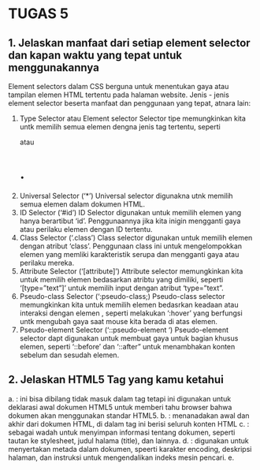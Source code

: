 # TUGAS 5
## 1. Jelaskan manfaat dari setiap element selector dan kapan waktu yang tepat untuk menggunakannya
Element selectors dalam CSS berguna untuk menentukan gaya atau tampilan elemen HTML tertentu pada halaman website. Jenis - jenis element selector beserta manfaat dan penggunaan yang tepat, atnara lain:
1. Type Selector atau Element selector
Selector tipe memungkinkan kita untk memilih semua elemen dengna jenis tag tertentu, seperti <p> atau <h1>.  
2. Universal Selector (‘*’)
Universal selector digunakna utnk memilih semua elemen dalam dokumen HTML. 
3. ID Selector (‘#id’)
ID Selector digunakan untuk memilih elemen yang hanya berartibut ‘id’. Penggunaannya jika kita inigin mengganti gaya atau perilaku elemen dengan ID tertentu. 
4. Class Selector (‘.class’)
Class selector digunakan untuk memilih elemen dengan atribut ‘class’. Penggunaan class ini untuk mengelompokkan elemen yang memliki karakteristik serupa dan mengganti gaya atau perilaku mereka. 
5. Attribute Selector (‘[attribute]’)
Attribute selector memungkinkan kita untuk memilih elemen bedasarkan atribtu yang dimiliki, seperti ‘[type=”text”]’ untuk memilih input dengan atribut ‘type=”text”. 
6. Pseudo-class Selector (‘:pseudo-class;)
Pseudo-class selector memungkinkan kita untuk memilih elemen bedasrkan keadaan atau interaksi dengan elemen , seperti melakukan ‘:hover’ yang berfungsi untk mengubah gaya saat mouse kita berada di atas elemen. 
7. Pseudo-element Selector (‘::pseudo-element ‘)
Pseudo-element selector dapt digunakan untuk membuat gaya untuk bagian khusus elemen, seperti ‘::before’ dan ‘::after” untuk menambhakan konten sebelum dan sesudah elemen.  

## 2. Jelaskan HTML5 Tag yang kamu ketahui
a. <!DOCTYPE html> : ini bisa dibilang tidak masuk dalam tag tetapi ini digunakan untuk  deklarasi awal dokumen HTML5 untuk memberi tahu browser bahwa dokumen akan menggunakan standar HTML5.
b. <html> : menanadakan awal dan akhir dari dokumen HTML, di dalam tag ini berisi seluruh konten HTML
c. <head> : sebagai wadah untuk menyimpan informasi tentang dokumen, seperti tautan ke stylesheet, judul halama (title), dan lainnya. 
d. <meta> : digunakan untuk menyertakan metada dalam dokumen, speerti karakter encoding, deskripsi halaman, dan instruksi untuk mengendalikan indeks mesin pencari. 
e. <title> : untk menentukan judul halaman yang akan ditampilkan di tab browser
f. <link> : digunakan untuk menghubungkan dokumen HTML dengan stylesheet eksternal atau sumber daya lainnya
g.<style> : utnuk mengintegrasikan/ menyisipkan CSS langsung ke dalam dokumen HTML
h.<script> : digunakan utnuk menyisipkan skrip JavaScript ke dalam dokumen HTML, ini bisa ditempatkan di dalam bagian <head> atau <body>
i.<body> : berisi konten utama dari halaman website, termasuk teks, gambar, tautan, dan elemen lainnya. Konten ini yang akan menjadi tampilan kepada pengguna. 
j.<header> : untuk menandai bagian awal dari sebuah dokumen atau bagain dari halaman web, seperti judul, logo, atau elemen-elemen lain yang berhubungan dengan kepala halaman
k. <nav> : digunakan untuk mengelompokkan tautan navigasi dalam dokumen, seperti menu utama halaman website. 
l. <main> : menandakan konten utama dari dokumen,biasnaya hanya dibuat satu tag itu saja dalam satu halaman web
m. <article> : mengelompokkan konten mandiri dalam dokumen, seperti berita, posting blog, artikel. 
n. <section> : mengelompokkan konten yang memiliki tema atau konteks tertentu, dan membantu dalam pemahaman struktur halaman. 
o. <aside> : digunakan untuk menandai konten yang bukan bagian utama dari halaman, seperti sidebar yang berisi informasi tambahan atau tautan terkait.
p. <footer> : untuk menandai bagian akhir dari dokumen atau bagian halaman seperti biasa informasi kontak, tautan ke halaman lain, atau hak cipta 
q. <figure> dan <figcaption> : digunakan bersama-sama untuk menyertakan gambar atau ilustrasi dengan keterangan. 
r.<video> dan <audio> : digunakan untuk menyisipkan video atau audio dalam dokumen, dengan atribut yang memungkinkan dalam mengontrol pemutaran media
s.<canvas> : digunakan utnuk membaut gambar, grafik, dan animasi dalam menggunakan JavaScript
t.<form> : digunakan utnuk membuat formulir interkatif (pengguna dapat mengirimkan data ke server)
u.<input> : digunakan dalam formulir untuk mengambil berbagai jenis masukan, seperti teks, kotak centang, tombol radio, dll. 
v.<button> : digunakan untuk membuat tombol yang dapat diklik oleh pengguna
w.<iframe> : digunakan utnuk menanamkan dokumen HTML atau halaman webiste lainnya di dalam dokumen HTML. 
## 3. Jelaskan perbedaan antara margin dan padding
    Baik margin dan padding memengrauhi tata letak elemen dalam halaman web Keduanya memiliki perbedaan, antara lain: 
a. Margin:
    Margin merupakan area di luar batas elemen. Ini mengatur jarak antara elemen dan elemen-elemen lain di sekitarnya. Margin tidak memiliki latar belakang atau warna. Margin menagtur tata letak eleemn terhadap elemen-elemen lain. Elemen dapat diatur margin atas, bawah, kanan dan kiri dari elemen untuk mengontrol sebarap jauh elemen tersebut akan berjarak dari elemen-elemen tetangganya. Margin tidak memiliki pengaruh terhadap latar belakang elemen. 
b. Padding:
    Padding adalah area di dalam batas elemen. Ini mengatur ruang anatara batas elemen dan kontennya.  Padding dapat memliki latar belakang atau warna untuk padding elemen yang muncul di sekitar kontennya. Padding memengaruhi tata letak konten dalam elemen itu. Kita dapat mengatur padding atas, bawah , akan, dan kiri dari elemen untuk mengatur seberapa jauh konten akan berjarak dari batas elemen. Padding hanya memengaruhi elemen itu sendiri, tidak elemn-elemen di sekitarnya. 
## 4. Perbedaan antara Tailwind CSS dan Bootstrap
a. Pendekatan Desain
    - Tailwind CSS : Pendekatan “utility-first” yang memberikan banyak kelas kecil yang dapat digunakan untuk menggabungkan styling secara modular. Tampilan dalam HTML dengan menggabungkan kelas-kelas. 
    - Bootstrap : Pendekatannya lebih tradisional dalam desain. Bootstrap menyediakan sejumlah komponen user interface yang telah dirancang dengan baik yang dapat digunakan denagn mudah, serta gaya dan komponen yagntelah ditentukan sebelumnya. 
b. Ukuran dan Kustomisasi 
    - Tailwind CSS: Ukuran dan kustomisasi lebih ringan dan kita memililki lebih banyak kontrol atas tampilakn kta. Kita hanya menggunakan ap auyang kita butuhkan dan dapat menyeseuaikan tmapilan dengan mudah dengan mengedit konfigurasi. 
    - Bootstrap: Ukuran dan kustomisasi lebih besar dan memilki lebih banyak gaya bawaan serta komponen yagn telah dirancang sebelumnya. Jika kita hanya memerlukan eberapa komponen atau ingin tampilan yang sanagt khusus, penggunaan Bootstrap sangat berat. 
c. Kode HTML
    - Tailwind CSS: Di dokumen HTML, kita perlu menulis kode lebih bnyak karae harus menambhakan banyak kelas ke elemen untuk mengatur styling. 
    - Bootstrap: Memerlukan lebih sedikit penulisan kode HTML karena dapat mengguankan komponen Bootstrap yang sudha jadi. 
d. Tampilan dan Gaya
    - Tailwind CSS: Memiliki fleksibilitas yang lebih besar dalam mengontrol tampilan elemen dan memungkinkan tampilan yang sangat khusus. 
    - Bootstrap: Memberikan tampilan yang lebih konsisten dan tersturktu secara bawaan, tetapi kurang fleksibel untuk tampilan yang sangat khusus. 
- Kita mengguanakan bootstrap ketika kita memerlukan penegmbangan cepat denagn komponen user interface yang telah dirancang sebelumnya, ingin teingin tampilan yang konsisten dengan sedikit usaha desain, menghindari menulis banyak kode HTML untuk mengatur tampilan.
- Kita menggunakan Tailwind CSS ketika mengiginkan fleksibilitas maksimal dalam mengontorol tampilan dan tata letak elemen, menghindari ketergantungan pada banyak gaya bawaan yang mungkin kita tidak perlukan, dan siap menulis lebih banyak kode HTML untuk menggabungkan kelas - kelas Tailwind. 
## 5. Jelaskan bagaimana cara kamu mengimplementasikan checkist di atas secara step-by-step
Karena menggunakan static files, maka kita menaruh kode pada setting.py seperti STATIC_ROOT yang menentukan absolute path ke direktori files ketika menjalankan perintah collecstatic pada proyek dan terdapat STATIC_URL yang merupakan URL yang dapat diakses publik untk memperoleh static files.  Sedangkan di STATIC_URL merupakan URL dapat diakses publik untuk memperoleh static files tersebut.
Saya menggunakan ID Selecotr untuk menggunakan ID pada tag dalam satu halaman website yang saya terapkan pada template HTML di register.html:
<div class="register-container">
    <div class="register-card">


	yang didalamnya terdapa input untuk username dan password . Sleanjutkanya di block meta saya mendefinsikan tag style <style>, yang mendefinsikan tiap class. sebagai salah satu contoh. 
 .register-container {
            display: flex;
            justify-content: center;
            align-items: center;
            height: 100vh;
            background: linear-gradient(45deg, #ff00cc, #3333ff, #00ccff, #33ff00);
            background-size: 400% 400%;
            animation: gradientAnimation 10s linear infinite;
        }


        /* Keyframes animation */
        @keyframes gradientAnimation {
            0% {
                background-position: 0% 50%;
            }
            100% {
                background-position: 100% 50%;
            }
        }


Untuk pengerjaan bonus, saya mengganti div class yang hanya berupa product-card menjadi 
<div class="product-card{% if forloop.last %} new-product{% endif %}">
Jika forloop.last adalah True, maka elemen div akan memiliki kelas product-card new-product.
Jika forloop.last adalah False, maka elemen div hanya akan memiliki kelas product-card

 .new-product {
            color: #e74c3c;
        }

untuk nama proudk terbaru teksnya menggunakan warna merah.





# TUGAS 4
## 1. Apa itu Django UserCreationForm, dan jelaskan apa kelebihan dan kekurangannya?
Django UserCreationForm adalah formulir bawaan Django untuk memudahkan pembuatan akun pengguna dalam aplikasi web, sehingga kita tidak perlu lagi membuat dari scratch untuk logika pendaftaran akun pengguna. Pada form ini , pengguna dapat memasukkan informasi seperti nama pengguna, kata sandi, dan alamat email. Kelebihan dari formulir bawaan ini, antara lain:
Mudah digunakan: Karena sudah terintegrasi dengan Django, kita tidak perlu membuat formulir pendaftaran dari awal, sehingga menghemat waktu dan usaha. 
Validasi otomatis : Data yang diinput oleh pengguna secara otomatis akan divalidasi, seperti kekuatan kata sandi dengan standar panjang dan karakteristik tertentu. 
Fleksibilitas: Formulir ini bisa disesuaikan sesuai dengan kebutuhan aplikasi kita. Kita bisa menambahkan atau menghapus field sesuai dengan kebutuhan kita. 
Keamanan: Kata sandi pengguna di enkripsi secara otomatis sebelum disimpan ke dalam database. Hal ini menjaga keamanan informasi pengguna. 
Kekurangan dari penggunaan UserCreationForm di Django dapat terjadi dalam beberapa situasi, seperti kebutuhan aplikasi kita tidak coockdengan template form abwaan atau jika kita menginginkan tingkat kustomisasi yang tinggi. Misalnya, saya ingin membuat validasi tambahan seperti verifikasi email, pengecekan unik untuk email dan nomor telepon, proses pendaftaran yang lebih rumit (seperti, permintaan persetujuan admin sebelum akun dapat diakses), dan ketiga tingkat kustomisasi tinggi (seperti, penyesuaian tampilan seperti penggunaan animasi khusus, integrasi dengan sistem pihak ketiga). 
Django UserCreationForm adalah formulir bawaan Django untuk memudahkan pembuatan akun pengguna dalam aplikasi web, sehingga kita tidak perlu lagi membuat dari scratch untuk logika pendaftaran akun pengguna. Pada form ini , pengguna dapat memasukkan informasi seperti nama pengguna, kata sandi, dan alamat email. Kelebihan dari formulir bawaan ini, antara lain:
Mudah digunakan: Karena sudah terintegrasi dengan Django, kita tidak perlu membuat formulir pendaftaran dari awal, sehingga menghemat waktu dan usaha. 
Validasi otomatis : Data yang diinput oleh pengguna secara otomatis akan divalidasi, seperti kekuatan kata sandi dengan standar panjang dan karakteristik tertentu. 
Fleksibilitas: Formulir ini bisa disesuaikan sesuai dengan kebutuhan aplikasi kita. Kita bisa menambahkan atau menghapus field sesuai dengan kebutuhan kita. 
Keamanan: Kata sandi pengguna di enkripsi secara otomatis sebelum disimpan ke dalam database. Hal ini menjaga keamanan informasi pengguna. 
Kekurangan dari penggunaan UserCreationForm di Django dapat terjadi dalam beberapa situasi, seperti kebutuhan aplikasi kita tidak coockdengan template form abwaan atau jika kita menginginkan tingkat kustomisasi yang tinggi. Misalnya, saya ingin membuat validasi tambahan seperti verifikasi email, pengecekan unik untuk email dan nomor telepon, proses pendaftaran yang lebih rumit (seperti, permintaan persetujuan admin sebelum akun dapat diakses), dan ketiga tingkat kustomisasi tinggi (seperti, penyesuaian tampilan seperti penggunaan animasi khusus, integrasi dengan sistem pihak ketiga). 

## 2. Apa perbedaan antara autentikasi dan otorisasi dalam konteks Django, dan mengapa keduanya penting?
Autentifikasi merupakan proses verifikasi identitas pengguna, yakni memastikan bahwa pengguna dapat mengklaim identitasnya adalah pengguna sebenarnya. Otorisasi merupakan proses yang memutuskan apa yang dapat dilakukan oleh pengguna yang telah diautentikasi, seperti mengendalikan akses ke sumber daya atau fitur tertentu dalam aplikasi. Baik autentikasi dan otorisasi penting dalam konteks Django, karena:
Autentifikasi memastikan bahwa hanya pengguna yang sah yang dapat mengakses suatu aplikasi, sehingga mekanisme melindungi data sensitif dan menghindari akses yang tidak sah. 
Otorisasi memungkinkan pengguna mengontrol apa yang dapat dilakukan oleh pengguna yang telah diautentikasi, sehingga berbagai tindakan yang tidak bertanggung jawab dari pengguna yang tidak memiliki izin dapat diatasi, seperti mengakses halaman tertentu atau mengedit data. 

## 3. Apa itu cookies dalam konteks aplikasi web, dan bagaimana Django menggunakan cookies untuk mengelola data sesi pengguna?
Cookies adalah file kecil yang disimpan di sisi klien (browser) dan digunakan oleh server web untuk menyimpan data sesi atau informasi pengguna. Dalam konteks Django, cookies digunakan untuk mengelola data sesi pengguna, seperti informasi otentikasi atau preferensi pengguna. Django menggunakan cookies untuk mengidentifikasi pengguna yang telah diotentikasi dan menyimpan informasi yang diperlukan untuk mempertahankan sesi pengguna, seperti token otentikasi atau ID sesi.

## 4. Apakah penggunaan cookies aman secara default dalam pengembangan web, atau apakah ada risiko potensial yang harus diwaspadai?
Secara default, penggunaan cookies dalam pengembangan web menjadi aman jika dilakukan dengan benar, tetapi terdapat beberapa risiko potensial yang perlu diwaspadai, antara lain:
Cross-Site Scripting (XSS) : XSS adalah serangan di mana penyerang memasukkan kode berbahaya (biasanya JavaScript) ke dalam halaman web yang kemudian dieksekusi oleh pengguna yang melihat halaman tersebut. Dalam serangan XSS, penyerang dapat mencuri cookies pengguna atau melakukan tindakan berbahaya atas nama pengguna jika cookies sesi atau informasi otentikasi tersimpan dalam cookies. Tanpa sanitasi yang cukup di sisi server, penyerang dapat mengeksploitasi celah ini untuk mencuri data atau menjalankan aksi yang tidak sah atas nama pengguna.
Session Hijacking : Serangan ini terjadi ketika penyerang mencuri token sesi pengguna atau cookies sesi yang valid untuk mengambil alih sesi pengguna yang sah. Jika cookies sesi pengguna dicuri, penyerang dapat menggunakan cookies tersebut untuk berpura-pura sebagai pengguna yang sah dan mengakses akun pengguna tanpa izin.
Cookie Theft: Penyerang dapat mencuri cookies pengguna jika mereka berhasil mengakses atau memanipulasi cookies yang tersimpan di perangkat pengguna. Ini dapat terjadi jika pengguna terinfeksi malware atau jika ada celah keamanan dalam aplikasi web. Jika cookies pengguna dicuri, penyerang dapat memanfaatkannya untuk mengakses akun pengguna, mengakses informasi pribadi, atau bahkan melakukan tindakan ilegal atas nama pengguna.
Data Privacy: Jika data pribadi atau sensitif tersimpan dalam cookies tanpa enkripsi yang cukup atau kebijakan privasi yang ketat, maka privasi pengguna dapat terancam. Jika data pribadi tersimpan dalam cookies tanpa enkripsi yang memadai, penyerang atau pihak yang tidak berwenang dapat dengan mudah mengakses data ini, yang dapat mencakup informasi seperti alamat email, informasi keuangan, atau informasi pribadi lainnya.

## 5. Jelaskan bagaimana cara kamu mengimplementasikan checklist di atas secara step-by-step (bukan hanya sekadar mengikuti tutorial).
UserCreationForm merupakan form bawaan dari Django untuk menampilkan form dengan logika untuk mendaftarkan user dengan standar pengisian salah satunya untuk password. Di file views.oy, dalam fungsi register, kita mengambil UserCreationForm() ke dalam variabel form, kemudian mengecek apa form valid atau tidak. Setelah pengecekan valid atau tidak itu baru register.html dirender.  
Kemudian, autentikasi dimasukkan ke dalam proses fungsi login user, dengan mengepasss request, username, dan password. 

fungsi logout dengan hanya menerima request dan men redirect ke main:login.  Untuk ketiga fungsi tersebut, kita juga membuat html. 
Ketiga fungsi untuk register, login_user, logout diimpor dari urls.py dan dimasukkan ke dalam urlpatterns. 
Karena ada fungsi show_main yang seharusnya diperlihatkan hanya untuk pengguna yang login maka kita mengimpor 
from django.contrib.auth.decorators import login_required
dan menambahkan 
@login_required(login_url='/login')
def show_main(request):


Menggunakan data dari cookies
Kita mengubah if user is Not none dengan menambahkan kode
response.set_cookie('last_login', str(datetime.datetime.now())) . 
Kode diatas akan membuat _cookie last_login dan menambahkannya ke dalam response. Last_login hasil juga dimasukkan ke dalam variabel context, ini akan ditampilkan di halaman web. 
Sedangkan untuk fungsi logout_user, kita menambahkan kode 
response.delete_cookie('last_login')
Ketika user melakukan log out, kita menghapus cookie yang ada. 
Karena last_login dimasukkan ke dalam context maka ini ditampilkan dengan memasukkan {{last_login}} kedalam html. 

Menghubungkan model product dengan user
Dimulai dengan menambahkan kode diabwah untuk models.py
from django.contrib.auth.models import User

Kemudian membuat class Product 
class Product(models.Model):
user = models.ForeignKey(User, on_delete=models.CASCADE)
kode dibatas membuat relationship yang mengasosiasikan suatu produk dengan seorang user. 

Kemudian untuk fungsi create_product di views.py keitka mau save form menjadi product ditambahkan commit=False untuk mencegah Djagi tidak langsung disimpan langsung ke database, sehingga kita bisa memodifikasi terlebih dahulu. Kemudian kita juga membuat field product dengan product.user = request.user. 

Di fungsi show_main, kode Product.objects.filter ditambah parameternya dengan user=request.user dengan context ditambah dengan ‘name’ : request.user.username
Tambahan untuk membuat bonus
Mendefinisikan fungsi  seperti add_product, substract_product di class Product di models.py
Ketiga fungsi menggunakan kode @login_required(login_url='/login')
Untuk memastikan bahwa hanya akun yang sedang login dengan produknya sendiri saja yang bisa melakukan add, subtract dan delete product ini. 
untuk tambahan product -> menambahkan fungsi add_product, yang didalamnya berupa:
@login_required(login_url='/login')
def add_product(request, product_id):
    if request.fungsi == 'POST':
        product = Product.objects.get(pk=product_id)
        quantity = 1  
        product.amount += quantity
        product.save()
    return redirect('main:show_main')
fungsi menge-pass request dan product_id, request untuk memastikan bahwa fungsinya berupa POST, kemudian mengambil product berdasarkan product_id yang sudah dipass, mendefinisikan interger untuk variabel quantity dengan angka 1. Kemudian, mengupdate amount dari product dengan quantity dengan menambah field dari product, kemudian menyimpan product dengan field terbarunya, setelah itu laman di redirect ke main. 
untuk mengurangi product -> menambahkan fungsi subtract_product, yang didalamnya berupa:
Sedangkan sama untuk mengurangi product, juga mengambil kuantitas dari product dengan mengambil field amount dan menguranginya dengan variabel quantity yangs ama dengan 1. Bedanya hanya memastikan bahwa produt_amount itu lebih besar dari sama dengan 1, sehingga jika nilainya sudah 0 tidak dikurangi lagi. 
untuk mendelete product -> menambahkan fungsi delete_product yang didalamnya berupa :
def delete_product(request, product_id):
    product = get_object_or_404(Product, id=product_id)
    # Memastikan hanya pemilik produk yang dapat menghapusnya
    if product.user == request.user:
        product.delete()
    return redirect('main:show_main')
fungsi delete product, pertama-tama mengambil product terlebih dahulu dengan get_object_or_404, 404, untuk respon ketika tidak ada product yang diambil. Kemudian, memastikan lagi bahwa request user sekarang adalah pemilik produk dengan product.user. Setelah itu mendelete produk dan balik lagi ke redirect, melalui (‘main : show_main’).

Setelah memasukkan fungsi di views, kita membuat path di urls pattern
  path('add_stock/<int:product_id>/', add_product, name='add_product'),
    path('subtract_product/<int:product_id>/', subtract_product, name='subtract_product'),
    path('delete_product/<int:product_id>/', delete_product, name='delete_product'),

Untuk interface, memasukkan button add, subtract dan delete ke dalam main.html, tepatnya pada tabel  dengan tiap button dikaitkan dengan action yang sudah didefinisikan seperti ini. 
 <td style="border: 1px solid #000; padding: 8px;">
                {{ product.amount }}
                <form fungsi="post" action="{% url 'main:add_product' product.id %}">
                    {% csrf_token %}
                    <button type="submit" name="action" value="add">Tambah</button>
                </form>
                <form fungsi="post" action="{% url 'main:subtract_product' product.id %}">
                    {% csrf_token %}
                    <button type="submit" name="action" value="subtract">Kurang</button>
                </form>
            </td>

# TUGAS 3
## 1. Perbedaan POST dan GET
### a. Dalam pengiriman data
- POST, data dikirim ke server sebagai bagian dari permintaan HTTP, data ini tidak terlihat dalam URL. Karena tersembunyi, maka cocok untuk mengirim data sensitif seperti kata sandi.
- GET, data dikirim sebagai bagian dari URL dengan parameter yang terlihat dalam query string. Kurang aman, karena data terlihat dalam URL.
### b. Penggunaan Caching
- POST tidak di-cache oleh browser
- GET biasanya di cache oleh browser
### c.Tujuan penggunaan
- POST digunakan untuk mengirimkan data hasil isi form seperti pendaftaran penggunaan, memuat komentar, dan lain-lain.
- GET digunakan untuk meminta data dari server seperti pencarian atau tautan berbagi.
### d. Perubahan pada data server
- POST dapat menghasilkan perubahan pada data server setiap kali digunakan, seperti penambahan data , dan lain-lain
- GET hanya digunakan untuk membaca data sehingga tidak menghasilkan perubahan pada server.


## 2. Apa perbedaan utama antara XML, JSON, dan HTML dalam konteks pengiriman data?
Perbedaan utama dibagi menjadi 3 bagian, yakni format, struktur, dan tujuan.
- XML (eXtensible Markup Language)
Merupakan bahasa markup yang menggunakan tag untuk menandai elemen -elemen dalam dokumen, sehingga dalam menggunakannya terdapat aturan ketat untuk sintaksis.
Memiliki struktur hierarkis yang merepresentasikan data dengan baik dalam struktur pohon.
Digunakan untuk pertukaran data yang sangat terstruktur, seperti SOAP (Simple Object Access Protocol) dalam layanan web atau penyimpanan konfigurasi data dalam format yang dapat dibaca oleh manusia.
- JSON (JavaScript Object Notation)
Merupakan format daya yang lebih ringkas dan ringan daripada XML. Sintaksnya mirip dengan JavaScript yang digunakan dalam merepresentasikan objek dan array.
Strukturnya sederhana dengan objek terdiri dari pasangan key:value dan array yang berisi nilai-nilai.
Digunakan secara luas dalam pertukaran data antara aplikasi web modern, salah satunya dalam RESTful API, karena kesederhanaan, kecepatan, dan efisiensinya. JSON cocok untuk berbagai jenis data, termasuk data dinamis yang diproses oleh JavaScript di sisi klien.
- HTML (Hypertext Markup Language)
Merupakan bahasa markup yang digunakan untuk membuat halaman web. HTML punya sintaks khusus yang mengatur tampilan dan struktur konten pada halaman web
Struktur dokumen khusus dengan elemen seperti <html>, <head>, <body> ,dan tag-tag lainnya
Digunakan untuk membuat halaman web yang dapat ditampilkan oleh browser web, sebagai antarmuka pengguna pada aplikasi web.
### 3. Mengapa JSON sering digunakan dalam pertukaran data antara aplikasi web modern?
- Format JSON sederhana sehingga data mudah dipahami oleh manusia dan mudah diproses juga oleh komputer. 
- Ukuran data format JSON lebih kecil dibandingkan dengan XML, sehingga lebih efisien dalam penggunaan bandwidth dan pengiriman data melalui jaringan. 
- JSON berintegrasi dengan baik dengan JavaScript, yang merupakan bahasa klien yang umum digunakan di aplikasi web modern, sehingga sangat cocok digunakan dalam komunikasi antara sisi klien dan sisi server. 
- Format JSON cocok untuk pertukaran data antara aplikasi web karena banyak bahasa pemrograman dan framework web yang memiliki dukungan bawaan untuk membaca dan menulis data JSON. 
### 4. Jelaskan bagaimana cara kamu mengimplementasikan checklist di atas secara step-by-step (bukan hanya sekadar mengikuti tutorial).
- Membuat input form untuk menambahkan objek model pada app sebelumnya
    Dengan membuat berkas baru bernama forms.py di main yang gunanya mendefinisikan struktur form apa yang akan ditampilkan untuk menginput data produk baru. Ada dua didefinisikan, yakni data yang disimpan dalam bentuk Product dengan atribut seperti name, price, amount, dan description. 
    Setelah membuat kelas struktur form di forms.py, untuk penggunaannya kita harus menyambungkan nya di views.py dengan mengimpor class ProductForm dari forms.py tadi. Di views.py, kita membuat  
    form = ProductForm(request.POST or None)
    di dalam sebuah fungsi create_product, tetapi di dalamnya terdapat pengecekan apakah pengisian form sudah valid dah apakah benar request metodenya POST. Jika benar, maka dipanggil form.save() da balik ke main.html. Jika tidak valid maka tetap di create_product.html dengan context ({‘form’ : form}).
    Pada fungsi show_main karena tidak hanya menampilkan name dan class pada main-html, kita harus menambahkan  products juga. 
- Menambahkan 5 fungsi views untuk melihat objek yang sudah ditambahkan dalam format HTML, XML, JSON, XML by ID dan JSON by ID. 
    Baik XML dan JSON  menggunakan import dari HttpResponse dan serializers (untuk menerjemahkan objek model menjadi format lain seperti XML atau JSON). Bedanya kalau tanpa id, maka parameter fungsinya hanaya request saja. Kemudian, jika kita mau objek model dalam bentuk XML, maka paramter dari serializernya “xml”, sedangkan kalau JSON maka paramternya “JSON”. Kalau dengan id,  maka tidak menggunakan all(), tetapi filter(pk=id) sehingga parameternya juga tidak hanya request tetapi juga id. 
- Membuat routing URL untuk masing-masing views yang telah ditambahkan pada poin 2
    Routing dari masing-masing fungsi yang ada di views dilakukan dengan terlebih dahulu menambahkan import dari from main.views. Setelah ditambahkan baru menambahkan path url ke dalam urlpatterns agar fungsi di views tadi bisa diakses. Salah satu contoh:
    `path('json/', show_json, name='show_json'),`
- Mengakses kelima URL di poin 2 menggunakan Postman
    Postman digunakan sebagai data viewer untuk mengetes apakah request baru dengan method GET sudah benar dikirim dengan baik. Pengecekannya harus terlebih dahulu run server kode kita dengan  python manage.py runserver.
- Menambahkan bonus berupa kalimat “ Kamu menyimpan X item pada toko ini”
    Penambahan dilakukan dengan dengan membuat variabel total_items terlebih dahulu pada views.py yang ada di main, dengan kode
    ` total_items = products.count()`
   total_items = products.count()
    Kemudian, dimasukan ke dalam fungsi dictionary. Karena show_main me-render halaman main.html, maka di main.html, kita memasukkan 
    `<p>Kamu menyimpan {{ total_items }} item pada toko ini.</p>`
## Foto POSTMAN
- XML
![XML](foto/Screenshot%20(4485).png)
- XML by ID
![XML by ID](foto/Screenshot%20(4486).png)
- JSON
![JSON](foto/Screenshot%20(4487).png)
- JSON by ID
![JSON by ID](foto/Screenshot%20(4488).png)

# TUGAS 2
## 1. Jelaskan bagaimana cara kamu mengimplementasikan checklist di atas secara step-by-step (bukan hanya sekadar mengikuti tutorial).
- Membuat sebuah proyek Django baru.
`django-admin startproject nama_proyek`

    Proyek ini berfungsi untuk menampung keseluruhan situs web atau aplikasi web yang dibangun, sehingga di dalamnya dapat dilakukan pengaturan global proyek, seperti mengatur database, URL, dan konfigurasi lainnya. Di dalamnya terdapat __init__.py, asgi.py, settings.py, urls.py, wsgi.py, dan manage.py.
-  Membuat aplikasi dengan nama main pada proyek tersebut.
    Dalam virtual environment, kita membuat aplikasi dari proyek STOKTOKOSARAS dengan kode
    `python manage.py startapp main`
    Kode ini membuat direktori baru dengan nama main, yang didalamnya terdapat berkas-berkas dasar untuk keperluan aplikasi, seperti models.py (untuk mendefinisikan model-model), views.py (menghubungkan permintaan HTTP dengan logika bisnis dan tampilan yang akan digunakan dalam respons, seperti interaksi dengan data, proses permintaan, dan pemerian tampilan pada pengguna), urls.py (unuk mendefinisikan routing), dan admin.py (untuk memanajmeni admin aplikasi). __init__.py berupa berkas kosong (menunjukkan direktori apliasi merupakan sebuah paket Python yang dapat diimpor). 
    tidak lupa menambahkan ‘main’ pada INSTALLED_APPS pada setting.py karena kita membentuk suatu app dengan nama main, app ini harus didaftarkan. 
    Untuk tampilan HTML-nya kita membuat folder templates.
-  Melakukan routing pada proyek agar dapat menjalankan aplikasi main.
    Setelah menambahkan aplikasi, agar dapat dijalankan, kita melakukan routing. Routing adalah proses pengarahan permintaan HTTP yang diterima oleh server web ke fungsi atau aksi yang telah didefinisikan pada aplikasi web kita. TIndakannya itu akan diarahkan ke views.  Penambahannya dengan mengetik pada urlpatterns dengan kode
    `from main.views import show_main
    app_name = 'main'
    path('', show_main, name='show_main'),`
    path untuk URLnya string kosong (‘ ‘), ini dibuat seperti ini agar ketika pengguna masuk ke domain situs web tanpa tambahan path atau akar situs maka yang dimunculkan fungsi show_main. 
-  Membuat model pada aplikasi main dengan nama Item dan memiliki atribut wajib sebagai berikut.
    Langkah ini dilakukan di model.py karena model.py merupakan tempat untk mendefinsikan sturktur model dalam Django. Model digunakan untuk menggambarkan bagaimana data akan disimpan dalam basis data kita. Di dalam model bernama “Item”, dalam tugas ini, kita harus memiliki tiga atribut wajib seperti, “name”, “amount”, dan “description” dengan jenis tipe-tipe berbeda, seperti Char, Integer, dan Text. Jadi tiap objek yang dibuat akan memiliki attribute ini.  Kedepannya, karena program STOKTOKOSARAS ada atribut-atributnya yang saya tambahkan di kemudian. 
    Setelah kita mendefinisikan bagaimana bentuk format data dengan atributnya, untuk dalam tampilan website kita perlu file HTML dengan membuat template. Folder templates harus dimasukkan ke dalam TEMPLATES pada setting.py. 
    Di tutorial 2, menggunakan base.html untuk template utama, sehingga untuk tiap html yang ada terdapat {% extends 'base.html' %}
    Berhubungan dengan atribut produk, untuk create produk juga perlu form untuk struktur produk dengan menambahkan kode pada forms.py
-  Membuat sebuah fungsi pada views.py untuk dikembalikan ke dalam sebuah template HTML yang menampilkan nama aplikasi serta nama dan kelas kamu.
    Sejauh ini dalam views, saya menggunakan dua jenis fungsi. Satu untuk membuat objek, satu lagi untuk menampilkan objek tersebut ke dalam html. 
    `def show_main(request):
        products = Product.objects.all()


        context = {
            'name': 'Pak Bepe', # Nama kamu
            'class': 'PBP A', # Kelas PBP kamu
            'products': products
        }
        return render(request, "main.html", context)`
    Fungsi diatas ini menerima argumen request yang mewakili permintaan HTTP yang dikirim pengguna ketika mereka mengakses halam tertentu. Kemudian, kita mengambil semua objek yang ada dalam model Product dengan query ‘Product. objects.all()’. Kemudian dalam context ini , memuat dictionary. Dan return render(request, “main. html”, context) ini ada terdapat ‘render’ yang menggabungkan template HTML dengan data yang diberikan dalam bentuk context. 
    `def create_product(request):
        form = ProductForm(request.POST or None)


        if form.is_valid() and request.method == "POST":
            form.save()
            return HttpResponseRedirect(reverse('main:show_main'))


        context = {'form': form}
        return render(request, "create_product.html", context)`
    Ini fungsi kedua yang bertujuan untuk  menangani pembuatan dan penyimpanan data produk baru ke dalam basis data. 
    `form = ProductForm(request.POST or None)
        if form.is_valid() and request.method == "POST"`
    ini memeriksa apakah form tersebut dibuat dengan valid atau permintaan merupakan metode HTTP POST. 
    form.save()
    produk baru yang diisi oleh pengguna akan disimpan ke dalam basis data sesuai dengan model Product yang telah didefinisikan sebelumnya. 
    return HttpResponseRedirect(reverse('main:show_main'))
    setelah data produk baru disimpan, akan diarah ke halaman “show_main” dengan HttpResponseRedicrect. reserve digunakan untuk menghasilkan URL berdasarkan nama view, ini untuk menghindari hardcoding URL di dalam kode. 
    jika isi form tidak valid atau permintaan bukan POST, atau pengguna memang mengakses halaman untuk pertama kali, maka halaman akan di render dengan menampilkan form input kepada pengguna. 
-  Membuat sebuah routing pada urls.py aplikasi main untuk memetakan fungsi yang telah dibuat pada views.py.
    Routing dilakukan untuk memetakan URL yang diterima oleh aplikasi web dengan fungsi view yang akan menangani permintaan tersebut. Kita menambahkan path ke dalam urlpatterns yang ada di dalam urls.py, seperti untuk dua fungsi di views, untuk show_ main dan untuk create_product. 

## 2. Buatlah bagan yang berisi request client ke web aplikasi berbasis Django beserta responnya dan jelaskan pada bagan tersebut kaitan antara urls.py, views.py, models.py, dan berkas html.
![bagan](foto/gambar.png)
Ketika ada request client maka pertama diarahkan ke urls.py terlebih dahulu. Urls.py akan melakuakn routing dan memilih fungsi apa yang ada di views.py yang akan difire. Pada fungsi di views.py mengembalikan html yang ditaruh di folder templates yang dirender. Jika dalam requestnya ada berhubungan dengan data, seperti menambahkan item melalui form, maka akan dipanggil model juga. Data tersebut akan ditambah berdasarkan logika yang sudah didefinisikan di models.py, seperti atribut data. 


## 3. Jelaskan mengapa kita menggunakan virtual environment? Apakah kita tetap dapat membuat aplikasi web berbasis Django tanpa menggunakan virtual environment?
- Virtual environment digunakan agar tidak memunculkan adanya konflik dependensi antara proyek satu dengan proyek lainnya. Misalnya, proyek A membutuhkan paket A versi 2.0 sedangkan proyek B membutuhkan paket A versi 1.0. Tanpa virtual environment, ketika kita langsung secara global mengupdate paket A menjadi versi 2.0, proyek B kita bisa saja terjadi error. Virtual environment ini juga berfungsi untuk menjaga kebersihan lingkungan, pendistribusian proyek dengan orang lain, mengisolasi lingkungan pengujian proyek, dan menghindari adanya penyebaran potensi risiko keamanan antara semua proyek yang berbagi lingkungan yang sama. 
- Tetap bisa, tetapi berisiko untuk terjadi nya konflik dependensi dan kerusakan karena penyebaran potensi risiko keamanan dapat terjadi dibandingkan dengan pembuatan aplikasi dilakukan dalam virtual environment. 

## 4. Jelaskan apakah itu MVC, MVT, MVVM dan perbedaan dari ketiganya.
- MVC (Model-View-Controller)
    Model bertanggung jawab untuk mengelola data dan logika aplikasi. Model merupakan bagian yang menggambarkan struktur data dan operasi yang dapat dilakukan pada data. 
    View bertanggung jawab untuk menampilkan data kepada pengguna dalam tampilan antarmuka pengguna (user interface). 
    Controller bertanggung jawab untuk mengelola input dari pengguna dan mengirimkan perintah ke model atau view. Controller adalah penghubung antara model dan view.
- MVT (Model-View-Template)
    Template adalah komponen tambahan dalam MVT yang digunakan untuk tampilan yang dinamis. Templates menggambarkan data dari Model yang direpresentasikan dalam View. Template memnungkinkan penggunaann variabel dan logika sederhana untuk mengatur tampilan berdasarkan data dari Model. 
- MVVM (Model-View-ViewModel)
    Model dalam MVVM juga bertanggung jawab untuk mengelola data dan logika bisnis aplikasi , seperti dengan konsep Model dalam MVT, tetapi model lebih berfokus pada pengelolaan data dan sering kali lebih terlibat dalam komunikasi dengan sumber data eksternal seperti basis data atau API.  Model juga berkomunikasi dengan ViewModel yang kemudian mengelola presentasi data untuk View. 
    ViewModel merupakan komponen tambahan yang bertindak sebagai perantara antara Model dan View. ViewModel ini mengubah data dari Model menjadi format yang dapat ditampilkan di View dan juga menangani interaksi pengguna yang dikirimkan kembali ke Model. 
- Perbedaan Utama
MVC adalah pola arsitektur yang lebih umum digunakan dalam pengembangan perangkat lunak pada umumnya, dengan Controller bertindak sebagai penghubung antara Model dan View. MVT adalah pola arsitektur yang digunakan dalam kerangka kerja Django, dengan penggunaan Template untuk menghasilkan tampilan dinamis dalam aplikasi web. MVVM sering digunakan dalam pengembangan aplikasi desktop dan mobile yang memerlukan tampilan yang lebih dinamis dan interaksi antara tampilan dan data yang lebih kompleks. ViewModel berfungsi sebagai perantara antara Model dan View.

